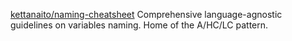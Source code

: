 
[kettanaito/naming-cheatsheet](https://github.com/kettanaito/naming-cheatsheet)
Comprehensive language-agnostic guidelines on variables naming. Home of the A/HC/LC pattern.
